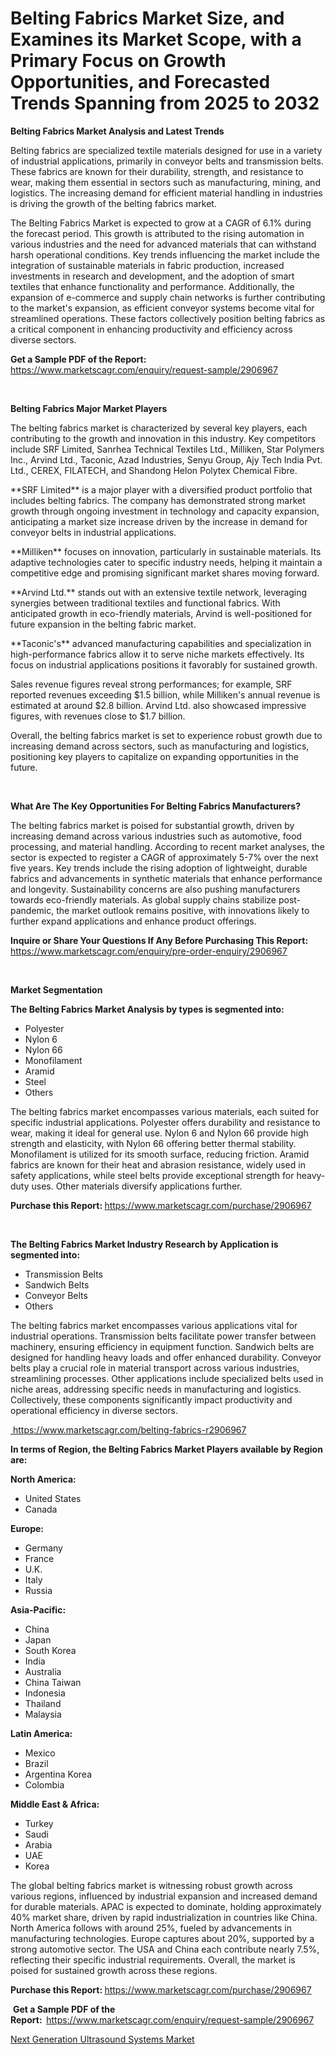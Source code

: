 <p><h1>Belting Fabrics Market Size, and Examines its Market Scope, with a Primary Focus on Growth Opportunities, and Forecasted Trends Spanning from 2025 to 2032</h1></p><p><strong>Belting Fabrics Market Analysis and Latest Trends</strong></p>
<p><p>Belting fabrics are specialized textile materials designed for use in a variety of industrial applications, primarily in conveyor belts and transmission belts. These fabrics are known for their durability, strength, and resistance to wear, making them essential in sectors such as manufacturing, mining, and logistics. The increasing demand for efficient material handling in industries is driving the growth of the belting fabrics market.</p><p>The Belting Fabrics Market is expected to grow at a CAGR of 6.1% during the forecast period. This growth is attributed to the rising automation in various industries and the need for advanced materials that can withstand harsh operational conditions. Key trends influencing the market include the integration of sustainable materials in fabric production, increased investments in research and development, and the adoption of smart textiles that enhance functionality and performance. Additionally, the expansion of e-commerce and supply chain networks is further contributing to the market's expansion, as efficient conveyor systems become vital for streamlined operations. These factors collectively position belting fabrics as a critical component in enhancing productivity and efficiency across diverse sectors.</p></p>
<p><strong>Get a Sample PDF of the Report:&nbsp;</strong> <a href="https://www.marketscagr.com/enquiry/request-sample/2906967?utm_campaign=3018&utm_medium=2&utm_source=Github&utm_content=ia&utm_term=12032025&utm_id=belting-fabrics">https://www.marketscagr.com/enquiry/request-sample/2906967</a></p>
<p>&nbsp;</p>
<p><strong>Belting Fabrics Major Market Players</strong></p>
<p><p>The belting fabrics market is characterized by several key players, each contributing to the growth and innovation in this industry. Key competitors include SRF Limited, Sanrhea Technical Textiles Ltd., Milliken, Star Polymers Inc., Arvind Ltd., Taconic, Azad Industries, Senyu Group, Ajy Tech India Pvt. Ltd., CEREX, FILATECH, and Shandong Helon Polytex Chemical Fibre.</p><p>**SRF Limited** is a major player with a diversified product portfolio that includes belting fabrics. The company has demonstrated strong market growth through ongoing investment in technology and capacity expansion, anticipating a market size increase driven by the increase in demand for conveyor belts in industrial applications.</p><p>**Milliken** focuses on innovation, particularly in sustainable materials. Its adaptive technologies cater to specific industry needs, helping it maintain a competitive edge and promising significant market shares moving forward.</p><p>**Arvind Ltd.** stands out with an extensive textile network, leveraging synergies between traditional textiles and functional fabrics. With anticipated growth in eco-friendly materials, Arvind is well-positioned for future expansion in the belting fabric market.</p><p>**Taconic's** advanced manufacturing capabilities and specialization in high-performance fabrics allow it to serve niche markets effectively. Its focus on industrial applications positions it favorably for sustained growth.</p><p>Sales revenue figures reveal strong performances; for example, SRF reported revenues exceeding $1.5 billion, while Milliken's annual revenue is estimated at around $2.8 billion. Arvind Ltd. also showcased impressive figures, with revenues close to $1.7 billion.</p><p>Overall, the belting fabrics market is set to experience robust growth due to increasing demand across sectors, such as manufacturing and logistics, positioning key players to capitalize on expanding opportunities in the future.</p></p>
<p>&nbsp;</p>
<p><strong>What Are The Key Opportunities For Belting Fabrics Manufacturers?</strong></p>
<p><p>The belting fabrics market is poised for substantial growth, driven by increasing demand across various industries such as automotive, food processing, and material handling. According to recent market analyses, the sector is expected to register a CAGR of approximately 5-7% over the next five years. Key trends include the rising adoption of lightweight, durable fabrics and advancements in synthetic materials that enhance performance and longevity. Sustainability concerns are also pushing manufacturers towards eco-friendly materials. As global supply chains stabilize post-pandemic, the market outlook remains positive, with innovations likely to further expand applications and enhance product offerings.</p></p>
<p><strong>Inquire or Share Your Questions If Any Before Purchasing This Report:</strong> <a href="https://www.marketscagr.com/enquiry/pre-order-enquiry/2906967?utm_campaign=3018&utm_medium=2&utm_source=Github&utm_content=ia&utm_term=12032025&utm_id=belting-fabrics">https://www.marketscagr.com/enquiry/pre-order-enquiry/2906967</a></p>
<p>&nbsp;</p>
<p><strong>Market Segmentation</strong></p>
<p><strong>The Belting Fabrics Market Analysis by types is segmented into:</strong></p>
<p><ul><li>Polyester</li><li>Nylon 6</li><li>Nylon 66</li><li>Monofilament</li><li>Aramid</li><li>Steel</li><li>Others</li></ul></p>
<p><p>The belting fabrics market encompasses various materials, each suited for specific industrial applications. Polyester offers durability and resistance to wear, making it ideal for general use. Nylon 6 and Nylon 66 provide high strength and elasticity, with Nylon 66 offering better thermal stability. Monofilament is utilized for its smooth surface, reducing friction. Aramid fabrics are known for their heat and abrasion resistance, widely used in safety applications, while steel belts provide exceptional strength for heavy-duty uses. Other materials diversify applications further.</p></p>
<p><strong>Purchase this Report:&nbsp;</strong><a href="https://www.marketscagr.com/purchase/2906967?utm_campaign=3018&utm_medium=2&utm_source=Github&utm_content=ia&utm_term=12032025&utm_id=belting-fabrics">https://www.marketscagr.com/purchase/2906967</a></p>
<p>&nbsp;</p>
<p><strong>The Belting Fabrics Market Industry Research by Application is segmented into:</strong></p>
<p><ul><li>Transmission Belts</li><li>Sandwich Belts</li><li>Conveyor Belts</li><li>Others</li></ul></p>
<p><p>The belting fabrics market encompasses various applications vital for industrial operations. Transmission belts facilitate power transfer between machinery, ensuring efficiency in equipment function. Sandwich belts are designed for handling heavy loads and offer enhanced durability. Conveyor belts play a crucial role in material transport across various industries, streamlining processes. Other applications include specialized belts used in niche areas, addressing specific needs in manufacturing and logistics. Collectively, these components significantly impact productivity and operational efficiency in diverse sectors.</p></p>
<p><a href="https://www.marketscagr.com/belting-fabrics-r2906967?utm_campaign=3018&utm_medium=2&utm_source=Github&utm_content=ia&utm_term=12032025&utm_id=belting-fabrics">&nbsp;https://www.marketscagr.com/belting-fabrics-r2906967</a></p>
<p><strong>In terms of Region, the Belting Fabrics Market Players available by Region are:</strong></p>
<p>
    <p> <strong> North America: </strong>
        <ul>
            <li>United States</li>
            <li>Canada</li>
        </ul>
        </p> 
    <p> <strong> Europe: </strong>
        <ul>
            <li>Germany</li>
            <li>France</li>
            <li>U.K.</li>
            <li>Italy</li>
            <li>Russia</li>
        </ul>
        </p> 
    <p> <strong> Asia-Pacific: </strong>
        <ul>
            <li>China</li>
            <li>Japan</li>
            <li>South Korea</li>
            <li>India</li>
            <li>Australia</li>
            <li>China Taiwan</li>
            <li>Indonesia</li>
            <li>Thailand</li>
            <li>Malaysia</li>
        </ul>
        </p> 
    <p> <strong> Latin America: </strong>
        <ul>
            <li>Mexico</li>
            <li>Brazil</li>
            <li>Argentina Korea</li>
            <li>Colombia</li>
        </ul>
        </p> 
    <p> <strong> Middle East & Africa: </strong>
        <ul>
            <li>Turkey</li>
            <li>Saudi</li>
            <li>Arabia</li>
            <li>UAE</li>
            <li>Korea</li>
        </ul>
    </p>
    </p>
<p><p>The global belting fabrics market is witnessing robust growth across various regions, influenced by industrial expansion and increased demand for durable materials. APAC is expected to dominate, holding approximately 40% market share, driven by rapid industrialization in countries like China. North America follows with around 25%, fueled by advancements in manufacturing technologies. Europe captures about 20%, supported by a strong automotive sector. The USA and China each contribute nearly 7.5%, reflecting their specific industrial requirements. Overall, the market is poised for sustained growth across these regions.</p></p>
<p><strong>Purchase this Report: </strong><a href="https://www.marketscagr.com/purchase/2906967?utm_campaign=3018&utm_medium=2&utm_source=Github&utm_content=ia&utm_term=12032025&utm_id=belting-fabrics">https://www.marketscagr.com/purchase/2906967</a></p>
<p>&nbsp;<strong>Get a Sample PDF of the Report:&nbsp;&nbsp;</strong><a href="https://www.marketscagr.com/enquiry/request-sample/2906967?utm_campaign=3018&utm_medium=2&utm_source=Github&utm_content=ia&utm_term=12032025&utm_id=belting-fabrics">https://www.marketscagr.com/enquiry/request-sample/2906967</a></p>
<p><strong></strong></p>
<p><p><a href="https://github.com/lalkobrinarb/Market-Research-Report-List-1/blob/main/next-generation-ultrasound-systems-market.md?utm_campaign=3018&utm_medium=2&utm_source=Github&utm_content=ia&utm_term=12032025&utm_id=belting-fabrics">Next Generation Ultrasound Systems Market</a></p></p>